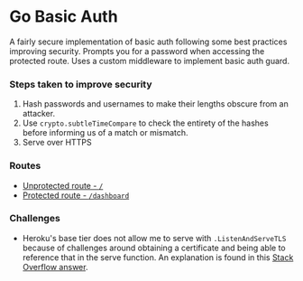 # Go Basic Auth

A fairly secure implementation of basic auth following some best practices improving security. Prompts you for a
password when accessing the protected route. Uses a custom middleware to implement basic auth guard.

### Steps taken to improve security

1. Hash passwords and usernames to make their lengths obscure from an attacker.
2. Use `crypto.subtleTimeCompare` to check the entirety of the hashes before informing us of a match or mismatch.
3. Serve over HTTPS

### Routes

- [Unprotected route - `/`]("https://go-basic-auth.herokuapp.com/")
- [Protected route - `/dashboard`]("https://go-basic-auth.herokuapp.com/dashboard")

### Challenges

- Heroku's base tier does not allow me to serve with `.ListenAndServeTLS` because of challenges around obtaining a
  certificate and being able to reference that in the serve function. An explanation is found in
  this [Stack Overflow answer](https://stackoverflow.com/a/30501671/8294338).